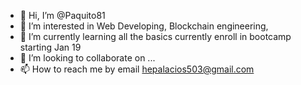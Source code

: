- 👋 Hi, I’m @Paquito81
- 👀 I’m interested in Web Developing, Blockchain engineering, 
- 🌱 I’m currently learning all the basics currently enroll in bootcamp starting Jan 19
- 💞️ I’m looking to collaborate on ...
- 📫 How to reach me by email hepalacios503@gmail.com

<!---
Paquito81/Paquito81 is a ✨ special ✨ repository because its `README.md` (this file) appears on your GitHub profile.
You can click the Preview link to take a look at your changes.
--->
